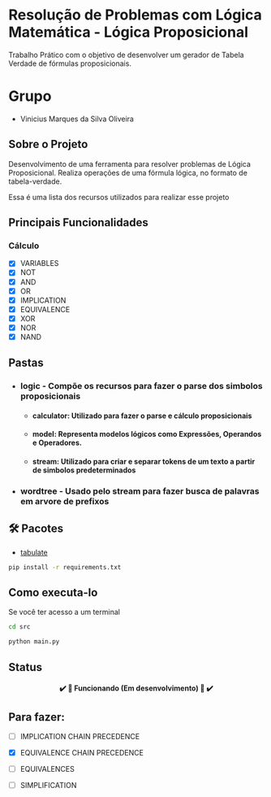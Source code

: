 # Resolução de Problemas com Lógica Matemática - Lógica Proposicional
Trabalho Prático com o objetivo de desenvolver um gerador de Tabela Verdade de fórmulas proposicionais.

# Grupo
* Vinicius Marques da Silva Oliveira

## Sobre o Projeto
Desenvolvimento de uma ferramenta para resolver problemas de Lógica Proposicional.
Realiza operações de uma fórmula lógica, no formato de tabela-verdade.

Essa é uma lista dos recursos utilizados para realizar esse projeto

## Principais Funcionalidades
### Cálculo
- [X] VARIABLES
- [x] NOT
- [x] AND
- [x] OR
- [x] IMPLICATION
- [x] EQUIVALENCE
- [X] XOR
- [X] NOR
- [X] NAND

## Pastas

* ### logic - Compõe os recursos para fazer o parse dos simbolos proposicionais
    * #### calculator: Utilizado para fazer o parse e cálculo proposicionais
    * #### model: Representa modelos lógicos como Expressões, Operandos e Operadores.
    * #### stream: Utilizado para criar e separar tokens de um texto a partir de simbolos predeterminados
* ### wordtree - Usado pelo stream para fazer busca de palavras em arvore de prefixos

## 🛠 Pacotes
- [tabulate](https://pypi.org/project/tabulate/) 
```bash
pip install -r requirements.txt
```
## Como executa-lo
Se você ter acesso a um terminal
```bash
cd src
```
```bash
python main.py
```

## Status
<h4 align="center"> 
	✔️ 🚧️ Funcionando (Em desenvolvimento) 🚧️ ✔️
</h4>

## Para fazer:
- [ ] IMPLICATION CHAIN PRECEDENCE
- [x] EQUIVALENCE CHAIN PRECEDENCE
- [ ] EQUIVALENCES
- [ ] SIMPLIFICATION

